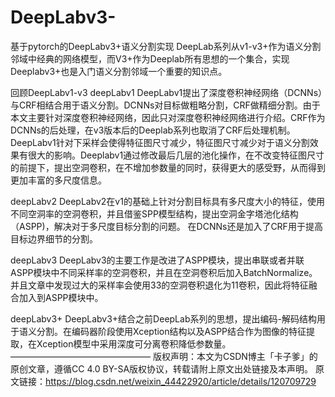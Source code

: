 # DeepLabv3-

基于pytorch的DeepLabv3+语义分割实现
DeepLab系列从v1-v3+作为语义分割邻域中经典的网络模型，而V3+作为Deeplab所有思想的一个集合，实现Deeplabv3+也是入门语义分割邻域一个重要的知识点。

回顾DeepLabv1-v3
deepLabv1
DeepLabv1提出了深度卷积神经网络（DCNNs）与CRF相结合用于语义分割。DCNNs对目标做粗略分割，CRF做精细分割。由于本文主要针对深度卷积神经网络，因此只对深度卷积神经网络进行介绍。CRF作为DCNNs的后处理，在v3版本后的Deeplab系列也取消了CRF后处理机制。
DeepLabv1针对下采样会使得特征图尺寸减少，特征图尺寸减少对于语义分割效果有很大的影响。Deeplabv1通过修改最后几层的池化操作，在不改变特征图尺寸的前提下，提出空洞卷积，在不增加参数量的同时，获得更大的感受野，从而得到更加丰富的多尺度信息。

deepLabv2
DeepLabv2在v1的基础上针对分割目标具有多尺度大小的特征，使用不同空洞率的空洞卷积，并且借鉴SPP模型结构，提出空洞金字塔池化结构（ASPP)，解决对于多尺度目标分割的问题。
在DCNNs还是加入了CRF用于提高目标边界细节的分割。

deepLabv3
DeepLabv3的主要工作是改进了ASPP模块，提出串联或者并联ASPP模块中不同采样率的空洞卷积，并且在空洞卷积后加入BatchNormalize。并且文章中发现过大的采样率会使用33的空洞卷积退化为11卷积，因此将特征融合加入到ASPP模块中。

deepLabv3+
DeepLabv3+结合之前DeepLab系列的思想，提出编码-解码结构用于语义分割。在编码器阶段使用Xception结构以及ASPP结合作为图像的特征提取，在Xception模型中采用深度可分离卷积降低参数量。
————————————————
版权声明：本文为CSDN博主「卡子爹」的原创文章，遵循CC 4.0 BY-SA版权协议，转载请附上原文出处链接及本声明。
原文链接：https://blog.csdn.net/weixin_44422920/article/details/120709729
